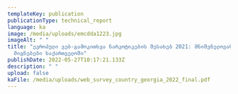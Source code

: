```yaml
---
templateKey: publication
publicationType: technical_report
language: ka
image: /media/uploads/emcdda1223.jpg
imageAlt: " "
title: "ევროპული ვებ-გამოკითხვა ნარკოტიკების შესახებ 2021: მნიშვნელოვანი
  მიგნებები საქართველოში"
publishDate: 2022-05-27T10:17:21.133Z
description: " "
upload: false
kaFile: /media/uploads/web_survey_country_georgia_2022_final.pdf
---
```

